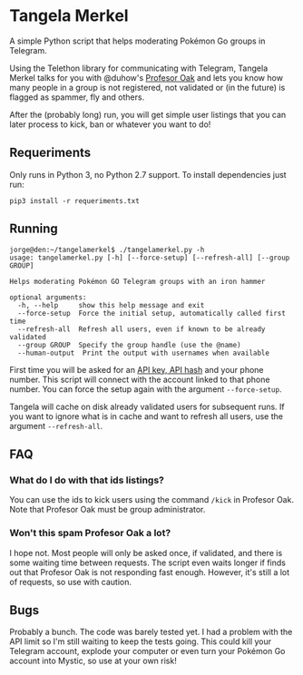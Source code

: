 # Tangela Merkel

A simple Python script that helps moderating Pokémon Go groups in Telegram.

Using the Telethon library for communicating with Telegram, Tangela Merkel
talks for you with @duhow's [Profesor Oak](https://github.com/duhow/ProfesorOak)
and lets you know how many people in a group is not registered, not validated or
(in the future) is flagged as spammer, fly and others.

After the (probably long) run, you will get simple user listings that you can
later process to kick, ban or whatever you want to do!

## Requeriments

Only runs in Python 3, no Python 2.7 support. To install dependencies just run:

```
pip3 install -r requeriments.txt
```

## Running

```
jorge@den:~/tangelamerkel$ ./tangelamerkel.py -h
usage: tangelamerkel.py [-h] [--force-setup] [--refresh-all] [--group GROUP]

Helps moderating Pokémon GO Telegram groups with an iron hammer

optional arguments:
  -h, --help     show this help message and exit
  --force-setup  Force the initial setup, automatically called first time
  --refresh-all  Refresh all users, even if known to be already validated
  --group GROUP  Specify the group handle (use the @name)
  --human-output  Print the output with usernames when available
```

First time you will be asked for an [API key, API hash](https://my.telegram.org/)
and your phone number. This script will connect with the account linked to that
phone number. You can force the setup again with the argument `--force-setup`.

Tangela will cache on disk already validated users for subsequent runs. If you
want to ignore what is in cache and want to refresh all users, use the
argument `--refresh-all`.

## FAQ

### What do I do with that ids listings?
You can use the ids to kick users using the command `/kick` in Profesor Oak.
Note that Profesor Oak must be group administrator.

### Won't this spam Profesor Oak a lot?
I hope not. Most people will only be asked once, if validated, and there is
some waiting time between requests. The script even waits longer if finds out
that Profesor Oak is not responding fast enough. However, it's still a lot of
requests, so use with caution.

## Bugs

Probably a bunch. The code was barely tested yet. I had a problem with the API
limit so I'm still waiting to keep the tests going. This could kill your
Telegram account, explode your computer or even turn your Pokémon Go account
into Mystic, so use at your own risk!
